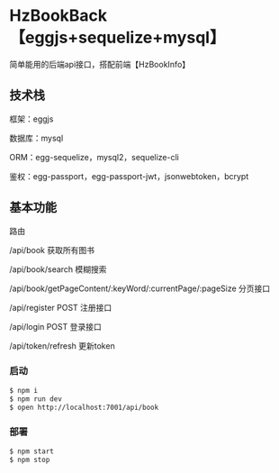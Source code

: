 # HzBookBack【eggjs+sequelize+mysql】

简单能用的后端api接口，搭配前端【HzBookInfo】



## 技术栈

框架：eggjs

数据库：mysql

ORM：egg-sequelize，mysql2，sequelize-cli

鉴权：egg-passport，egg-passport-jwt，jsonwebtoken，bcrypt



## 基本功能

路由

/api/book  获取所有图书

/api/book/search  模糊搜索

/api/book/getPageContent/:keyWord/:currentPage/:pageSize  分页接口

/api/register  POST 注册接口

/api/login  POST 登录接口

/api/token/refresh  更新token



### 启动

```bash
$ npm i
$ npm run dev
$ open http://localhost:7001/api/book
```



### 部署

```bash
$ npm start
$ npm stop
```

### 

